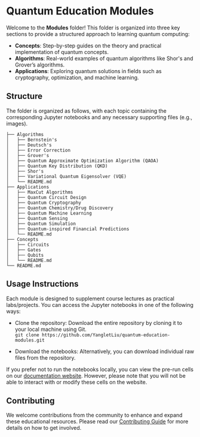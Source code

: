 # Quantum Education Modules

Welcome to the **Modules** folder! This folder is organized into three key sections to provide a structured approach to learning quantum computing:
  - **Concepts**: Step-by-step guides on the theory and practical implementation of quantum concepts.
  - **Algorithms**: Real-world examples of quantum algorithms like Shor's and Grover’s algorithms.
  - **Applications**: Exploring quantum solutions in fields such as cryptography, optimization, and machine learning.

## Structure

The folder is organized as follows, with each topic containing the corresponding Jupyter notebooks and any necessary supporting files (e.g., images).

```
├── Algorithms
│   ├── Bernstein's
│   ├── Deutsch's
│   ├── Error Correction
│   ├── Grover's
│   ├── Quantum Approximate Optimization Algorithm (QAOA)
│   ├── Quantum Key Distribution (QKD)
│   ├── Shor's
│   ├── Variational Quantum Eigensolver (VQE)
│   └── README.md
├── Applications
│   ├── MaxCut Algorithms
│   ├── Quantum Circuit Design
│   ├── Quantum Cryptography
│   ├── Quantum Chemistry/Drug Discovery
│   ├── Quantum Machine Learning
│   ├── Quantum Sensing
│   ├── Quantum Simulation
│   ├── Quantum-inspired Financial Predictions
│   └── README.md
├── Concepts
│   ├── Circuits
│   ├── Gates
│   ├── Qubits
│   └── README.md
└── README.md
```

## Usage Instructions

Each module is designed to supplement course lectures as practical labs/projects. You can access the Jupyter notebooks in one of the following ways:
 - Clone the repository: Download the entire repository by cloning it to your local machine using Git. <br>
  ```git clone https://github.com/YangletLiu/quantum-education-modules.git```

 - Download the notebooks: Alternatively, you can download individual raw files from the repository.

If you prefer not to run the notebooks locally, you can view the pre-run cells on our [documentation website](https://quantum-education-modules.readthedocs.io/en/latest/). However, please note that you will not be able to interact with or modify these cells on the website.

## Contributing

We welcome contributions from the community to enhance and expand these educational resources. 
Please read our [Contributing Guide](https://quantum-education-modules.readthedocs.io/en/latest/user/contribute.html) for more details on how to get involved.
